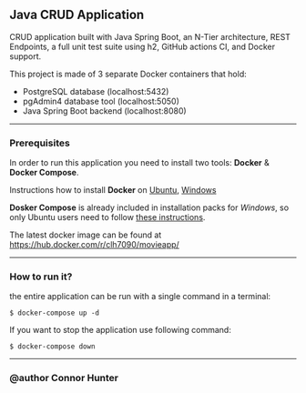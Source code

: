 ## Java CRUD Application
CRUD application built with Java Spring Boot, an N-Tier architecture, REST Endpoints, a full unit test suite using h2, GitHub actions CI, and Docker support.

This project is made of 3 separate Docker containers that hold:

- PostgreSQL database (localhost:5432)
- pgAdmin4 database tool (localhost:5050)
- Java Spring Boot backend (localhost:8080)
---

### Prerequisites

In order to run this application you need to install two tools: **Docker** & **Docker Compose**.

Instructions how to install **Docker** on [Ubuntu](https://docs.docker.com/install/linux/docker-ce/ubuntu/), [Windows](https://docs.docker.com/docker-for-windows/install/)

**Dosker Compose** is already included in installation packs for *Windows*, so only Ubuntu users need to follow [these instructions](https://docs.docker.com/compose/install/).

The latest docker image can be found at https://hub.docker.com/r/clh7090/movieapp/

---

### How to run it?

the entire application can be run with a single command in a terminal:

```
$ docker-compose up -d
```

If you want to stop the application use following command:

```
$ docker-compose down
```
---

### @author Connor Hunter
